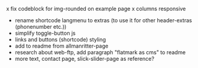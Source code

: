 x fix codeblock for img-rounded on example page
x columns responsive
- rename shortcode langmenu to extras (to use it for other header-extras (phonenumber etc.))
- simplify toggle-button js
- links and buttons (shortcode) styling
- add to readme from allmanritter-page
- research about web-ftp, add paragraph "flatmark as cms" to readme
- more text, contact page, slick-slider-page as reference?